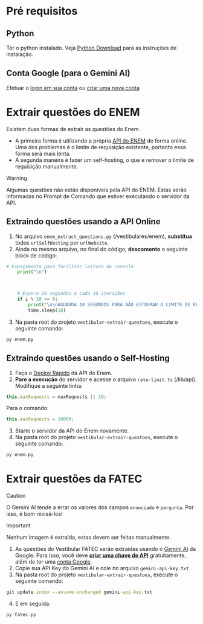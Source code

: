 # Pré requisitos

## Python
Ter o python instalado. Veja [Python Download](https://www.python.org/downloads/) para as instruções de instalação.

## Conta Google (para o Gemini AI)
Efetuar o [login em sua conta](https://support.google.com/mail/answer/8494) ou [criar uma nova conta](https://support.google.com/mail/answer/56256)

# Extrair questões do ENEM
Existem duas formas de extrair as questões do Enem.
- A primeira forma é utilizando a própria [API do ENEM](https://github.com/yunger7/enem-api) de forma online. Uma dos problemas é o limite de requisição existente, portanto essa forma será mais lenta.
- A segunda maneira é fazer um self-hosting, o que e remover o limite de requisição manualmente.

> [!WARNING]
> Algumas questões não estão disponíveis pela API do ENEM. Estas serão informadas no Prompt de Comando que estiver executando o servidor da API.

## Extraindo questões usando a API Online
1. No arquivo `enem_extract_questions.py` (/vestibulares/enem), **substitua** todos `urlSelfHosting` por `urlWebsite`.
2. Ainda no mesmo arquivo, no final do código, **descomente** o seguinte block de código:
```python
# Espaçamento para facilitar leitura do console
    print("\n")



    # Espera 10 segundos a cada 10 iterações
    if i % 10 == 0:
        print("\n\nAGUARDA 10 SEGUNDOS PARA NÃO ESTOURAR O LIMITE DE REQUISIÇÕES!\n\n\n")
        time.sleep(10)
```
3. Na pasta root do projeto `vestibular-extrair-questoes`, execute o seguinte comando:
```cmd
py enem.py
```

## Extraindo questões usando o Self-Hosting
1. Faça o [Deploy Rápido](https://docs.enem.dev/self-hosting#deploy-rapido) da API do Enem.
2. **Pare a execução** do servidor e acesse o arquivo `rate-limit.ts` (/lib/api).
Modifique a seguinte linha:
```typescript
this.maxRequests = maxRequests || 10;
```
Para o comando:
```typescript
this.maxRequests = 10000;
```
3. Starte o servidor da API do Enem novamente.
4. Na pasta root do projeto `vestibular-extrair-questoes`, execute o seguinte comando:
```cmd
py enem.py
```


# Extrair questões da FATEC
> [!CAUTION]
> O Gemini AI tende a errar os valores dos campos `enunciado` e `pergunta`. Por isso, é bom revisá-los!

> [!IMPORTANT]
> Nenhum imagem é extraída, estas devem ser feitas manualmente.

1. As questões do Vestibular FATEC serão extraidas usando o [Gemini AI](https://gemini.google.com/) da Google. Para isso, você deve [**criar uma chave de API**](https://aistudio.google.com/apikey) gratuitamente, além de ter uma [conta Google](#conta-google-para-o-gemini-ai).
2. Copie sua API Key do Gemini AI e cole no arquivo `gemini-api-key.txt`
3. Na pasta root do projeto `vestibular-extrair-questoes`, execute o seguinte comando:
```cmd
git update-index --assume-unchanged gemini-api-key.txt
```
4. E em seguida:
```cmd
py fatec.py
```